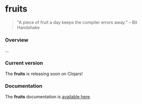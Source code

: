 
# fruits
> "A piece of fruit a day keeps the compiler errors away." – Bit Handshake

### Overview
...

### Current version
The <strong>fruits</strong> is releasing soon on Clojars!

### Documentation
The <strong>fruits</strong> documentation is [available here](documentation/COVER.md).
